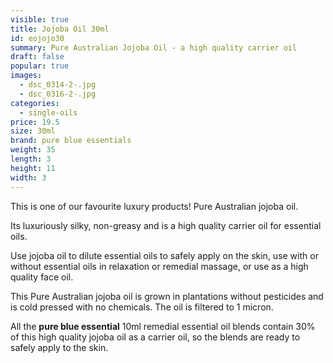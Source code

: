 ```yaml
---
visible: true
title: Jojoba Oil 30ml
id: eojojo30
summary: Pure Australian Jojoba Oil - a high quality carrier oil
draft: false
popular: true
images:
  - dsc_0314-2-.jpg
  - dsc_0316-2-.jpg
categories:
  - single-oils
price: 19.5
size: 30ml
brand: pure blue essentials
weight: 35
length: 3
height: 11
width: 3
---
```

This is one of our favourite luxury products! Pure Australian jojoba oil.

Its luxuriously silky, non-greasy and is a high quality carrier oil for essential oils.

Use jojoba oil to dilute essential oils to safely apply on the skin, use with or without essential oils in relaxation or remedial massage, or use as a high quality face oil.

This Pure Australian jojoba oil is grown in plantations without pesticides and is cold pressed with no chemicals. The oil is filtered to 1 micron.

All the **pure blue essential** 10ml remedial essential oil blends contain 30% of this high quality jojoba oil as a carrier oil, so the blends are ready to safely apply to the skin.